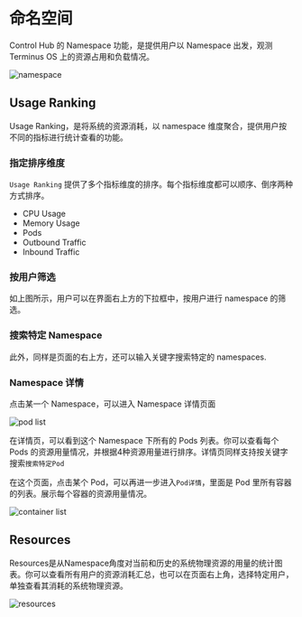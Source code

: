 # 命名空间

Control Hub 的 Namespace 功能，是提供用户以 Namespace 出发，观测 Terminus OS 上的资源占用和负载情况。

![namespace](/images/how-to/terminus/controlhub/namespace/01.jpg)

## Usage Ranking

Usage Ranking，是将系统的资源消耗，以 namespace 维度聚合，提供用户按不同的指标进行统计查看的功能。

### 指定排序维度

`Usage Ranking` 提供了多个指标维度的排序。每个指标维度都可以顺序、倒序两种方式排序。
- CPU Usage
- Memory Usage
- Pods
- Outbound Traffic
- Inbound Traffic


### 按用户筛选

如上图所示，用户可以在界面右上方的下拉框中，按用户进行 namespace 的筛选。

### 搜索特定 Namespace

此外，同样是页面的右上方，还可以输入关键字搜索特定的 namespaces.

### Namespace 详情

点击某一个 Namespace，可以进入 Namespace 详情页面

![pod list](/images/how-to/terminus/controlhub/namespace/02.jpg)

在详情页，可以看到这个 Namespace 下所有的 Pods 列表。你可以查看每个 Pods 的资源用量情况，并根据4种资源用量进行排序。详情页同样支持按关键字搜索`搜索特定Pod`

在这个页面，点击某个 Pod，可以再进一步进入`Pod详情`，里面是 Pod 里所有容器的列表。展示每个容器的资源用量情况。

![container list](/images/how-to/terminus/controlhub/namespace/03.jpg)


## Resources

Resources是从Namespace角度对当前和历史的系统物理资源的用量的统计图表。你可以查看所有用户的资源消耗汇总，也可以在页面右上角，选择特定用户，单独查看其消耗的系统物理资源。

![resources](/images/how-to/terminus/controlhub/namespace/04.jpg)

